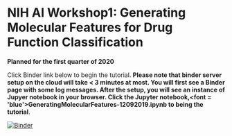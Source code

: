 # NIH AI Workshop1: Generating Molecular Features for Drug Function Classification  
**Planned for the first quarter of 2020**

Click Binder link below to begin the tutorial. **Please note that binder server setup on the cloud will take < 3 minutes at most. You will first see a Binder page with some log messages. After the setup, you will see an instance of Jupyer notebook in your browser. Click the Jupyter notebook,<font = 'blue'>GeneratingMolecularFeatures-12092019.ipynb</font> to being the tutorial**.

[![Binder](https://mybinder.org/badge_logo.svg)](https://mybinder.org/v2/gh/ravichas/SRWkshp1/master)
